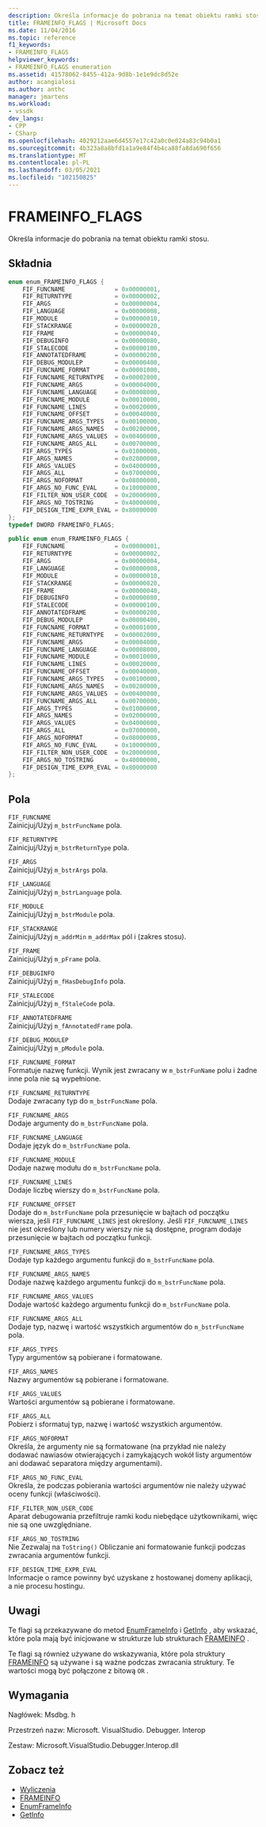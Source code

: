 ```yaml
---
description: Określa informacje do pobrania na temat obiektu ramki stosu.
title: FRAMEINFO_FLAGS | Microsoft Docs
ms.date: 11/04/2016
ms.topic: reference
f1_keywords:
- FRAMEINFO_FLAGS
helpviewer_keywords:
- FRAMEINFO_FLAGS enumeration
ms.assetid: 41578062-8455-412a-9d8b-1e1e9dc8d52e
author: acangialosi
ms.author: anthc
manager: jmartens
ms.workload:
- vssdk
dev_langs:
- CPP
- CSharp
ms.openlocfilehash: 4029212aae6d4557e17c42a0c0e024a83c94b0a1
ms.sourcegitcommit: 4b323a8a8bfd1a1a9e84f4b4ca88fa8da690f656
ms.translationtype: MT
ms.contentlocale: pl-PL
ms.lasthandoff: 03/05/2021
ms.locfileid: "102150825"
---
```

# <a name="frameinfo_flags"></a>FRAMEINFO_FLAGS
Określa informacje do pobrania na temat obiektu ramki stosu.

## <a name="syntax"></a>Składnia

```cpp
enum enum_FRAMEINFO_FLAGS {
    FIF_FUNCNAME              = 0x00000001,
    FIF_RETURNTYPE            = 0x00000002,
    FIF_ARGS                  = 0x00000004,
    FIF_LANGUAGE              = 0x00000008,
    FIF_MODULE                = 0x00000010,
    FIF_STACKRANGE            = 0x00000020,
    FIF_FRAME                 = 0x00000040,
    FIF_DEBUGINFO             = 0x00000080,
    FIF_STALECODE             = 0x00000100,
    FIF_ANNOTATEDFRAME        = 0x00000200,
    FIF_DEBUG_MODULEP         = 0x00000400,
    FIF_FUNCNAME_FORMAT       = 0x00001000,
    FIF_FUNCNAME_RETURNTYPE   = 0x00002000,
    FIF_FUNCNAME_ARGS         = 0x00004000,
    FIF_FUNCNAME_LANGUAGE     = 0x00008000,
    FIF_FUNCNAME_MODULE       = 0x00010000,
    FIF_FUNCNAME_LINES        = 0x00020000,
    FIF_FUNCNAME_OFFSET       = 0x00040000,
    FIF_FUNCNAME_ARGS_TYPES   = 0x00100000,
    FIF_FUNCNAME_ARGS_NAMES   = 0x00200000,
    FIF_FUNCNAME_ARGS_VALUES  = 0x00400000,
    FIF_FUNCNAME_ARGS_ALL     = 0x00700000,
    FIF_ARGS_TYPES            = 0x01000000,
    FIF_ARGS_NAMES            = 0x02000000,
    FIF_ARGS_VALUES           = 0x04000000,
    FIF_ARGS_ALL              = 0x07000000,
    FIF_ARGS_NOFORMAT         = 0x08000000,
    FIF_ARGS_NO_FUNC_EVAL     = 0x10000000,
    FIF_FILTER_NON_USER_CODE  = 0x20000000,
    FIF_ARGS_NO_TOSTRING      = 0x40000000,
    FIF_DESIGN_TIME_EXPR_EVAL = 0x80000000
};
typedef DWORD FRAMEINFO_FLAGS;
```

```csharp
public enum enum_FRAMEINFO_FLAGS {
    FIF_FUNCNAME              = 0x00000001,
    FIF_RETURNTYPE            = 0x00000002,
    FIF_ARGS                  = 0x00000004,
    FIF_LANGUAGE              = 0x00000008,
    FIF_MODULE                = 0x00000010,
    FIF_STACKRANGE            = 0x00000020,
    FIF_FRAME                 = 0x00000040,
    FIF_DEBUGINFO             = 0x00000080,
    FIF_STALECODE             = 0x00000100,
    FIF_ANNOTATEDFRAME        = 0x00000200,
    FIF_DEBUG_MODULEP         = 0x00000400,
    FIF_FUNCNAME_FORMAT       = 0x00001000,
    FIF_FUNCNAME_RETURNTYPE   = 0x00002000,
    FIF_FUNCNAME_ARGS         = 0x00004000,
    FIF_FUNCNAME_LANGUAGE     = 0x00008000,
    FIF_FUNCNAME_MODULE       = 0x00010000,
    FIF_FUNCNAME_LINES        = 0x00020000,
    FIF_FUNCNAME_OFFSET       = 0x00040000,
    FIF_FUNCNAME_ARGS_TYPES   = 0x00100000,
    FIF_FUNCNAME_ARGS_NAMES   = 0x00200000,
    FIF_FUNCNAME_ARGS_VALUES  = 0x00400000,
    FIF_FUNCNAME_ARGS_ALL     = 0x00700000,
    FIF_ARGS_TYPES            = 0x01000000,
    FIF_ARGS_NAMES            = 0x02000000,
    FIF_ARGS_VALUES           = 0x04000000,
    FIF_ARGS_ALL              = 0x07000000,
    FIF_ARGS_NOFORMAT         = 0x08000000,
    FIF_ARGS_NO_FUNC_EVAL     = 0x10000000,
    FIF_FILTER_NON_USER_CODE  = 0x20000000,
    FIF_ARGS_NO_TOSTRING      = 0x40000000,
    FIF_DESIGN_TIME_EXPR_EVAL = 0x80000000
};
```

## <a name="fields"></a>Pola
`FIF_FUNCNAME`\
Zainicjuj/Użyj `m_bstrFuncName` pola.

`FIF_RETURNTYPE`\
Zainicjuj/Użyj `m_bstrReturnType` pola.

`FIF_ARGS`\
Zainicjuj/Użyj `m_bstrArgs` pola.

`FIF_LANGUAGE`\
Zainicjuj/Użyj `m_bstrLanguage` pola.

`FIF_MODULE`\
Zainicjuj/Użyj `m_bstrModule` pola.

`FIF_STACKRANGE`\
Zainicjuj/Użyj `m_addrMin` `m_addrMax` pól i (zakres stosu).

`FIF_FRAME`\
Zainicjuj/Użyj `m_pFrame` pola.

`FIF_DEBUGINFO`\
Zainicjuj/Użyj `m_fHasDebugInfo` pola.

`FIF_STALECODE`\
Zainicjuj/Użyj `m_fStaleCode` pola.

`FIF_ANNOTATEDFRAME`\
Zainicjuj/Użyj `m_fAnnotatedFrame` pola.

`FIF_DEBUG_MODULEP`\
Zainicjuj/Użyj `m_pModule` pola.

`FIF_FUNCNAME_FORMAT`\
Formatuje nazwę funkcji. Wynik jest zwracany w `m_bstrFunName` polu i żadne inne pola nie są wypełnione.

`FIF_FUNCNAME_RETURNTYPE`\
Dodaje zwracany typ do `m_bstrFuncName` pola.

`FIF_FUNCNAME_ARGS`\
Dodaje argumenty do `m_bstrFuncName` pola.

`FIF_FUNCNAME_LANGUAGE`\
Dodaje język do `m_bstrFuncName` pola.

`FIF_FUNCNAME_MODULE`\
Dodaje nazwę modułu do `m_bstrFuncName` pola.

`FIF_FUNCNAME_LINES`\
Dodaje liczbę wierszy do `m_bstrFuncName` pola.

`FIF_FUNCNAME_OFFSET`\
Dodaje do `m_bstrFuncName` pola przesunięcie w bajtach od początku wiersza, jeśli `FIF_FUNCNAME_LINES` jest określony. Jeśli `FIF_FUNCNAME_LINES` nie jest określony lub numery wierszy nie są dostępne, program dodaje przesunięcie w bajtach od początku funkcji.

`FIF_FUNCNAME_ARGS_TYPES`\
Dodaje typ każdego argumentu funkcji do `m_bstrFuncName` pola.

`FIF_FUNCNAME_ARGS_NAMES`\
Dodaje nazwę każdego argumentu funkcji do `m_bstrFuncName` pola.

`FIF_FUNCNAME_ARGS_VALUES`\
Dodaje wartość każdego argumentu funkcji do `m_bstrFuncName` pola.

`FIF_FUNCNAME_ARGS_ALL`\
Dodaje typ, nazwę i wartość wszystkich argumentów do `m_bstrFuncName` pola.

`FIF_ARGS_TYPES`\
Typy argumentów są pobierane i formatowane.

`FIF_ARGS_NAMES`\
Nazwy argumentów są pobierane i formatowane.

`FIF_ARGS_VALUES`\
Wartości argumentów są pobierane i formatowane.

`FIF_ARGS_ALL`\
Pobierz i sformatuj typ, nazwę i wartość wszystkich argumentów.

`FIF_ARGS_NOFORMAT`\
Określa, że argumenty nie są formatowane (na przykład nie należy dodawać nawiasów otwierających i zamykających wokół listy argumentów ani dodawać separatora między argumentami).

`FIF_ARGS_NO_FUNC_EVAL`\
Określa, że podczas pobierania wartości argumentów nie należy używać oceny funkcji (właściwości).

`FIF_FILTER_NON_USER_CODE`\
Aparat debugowania przefiltruje ramki kodu niebędące użytkownikami, więc nie są one uwzględniane.

`FIF_ARGS_NO_TOSTRING`\
Nie Zezwalaj na `ToString()` Obliczanie ani formatowanie funkcji podczas zwracania argumentów funkcji.

`FIF_DESIGN_TIME_EXPR_EVAL`\
Informacje o ramce powinny być uzyskane z hostowanej domeny aplikacji, a nie procesu hostingu.

## <a name="remarks"></a>Uwagi
Te flagi są przekazywane do metod [EnumFrameInfo](../../../extensibility/debugger/reference/idebugthread2-enumframeinfo.md) i [GetInfo](../../../extensibility/debugger/reference/idebugstackframe2-getinfo.md) , aby wskazać, które pola mają być inicjowane w strukturze lub strukturach [FRAMEINFO](../../../extensibility/debugger/reference/frameinfo.md) .

Te flagi są również używane do wskazywania, które pola struktury [FRAMEINFO](../../../extensibility/debugger/reference/frameinfo.md) są używane i są ważne podczas zwracania struktury. Te wartości mogą być połączone z bitową `OR` .

## <a name="requirements"></a>Wymagania
Nagłówek: Msdbg. h

Przestrzeń nazw: Microsoft. VisualStudio. Debugger. Interop

Zestaw: Microsoft.VisualStudio.Debugger.Interop.dll

## <a name="see-also"></a>Zobacz też
- [Wyliczenia](../../../extensibility/debugger/reference/enumerations-visual-studio-debugging.md)
- [FRAMEINFO](../../../extensibility/debugger/reference/frameinfo.md)
- [EnumFrameInfo](../../../extensibility/debugger/reference/idebugthread2-enumframeinfo.md)
- [GetInfo](../../../extensibility/debugger/reference/idebugstackframe2-getinfo.md)
